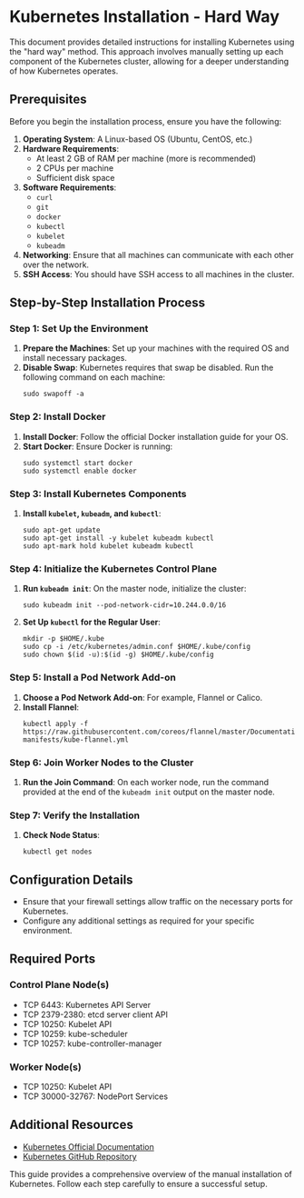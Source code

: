 # Kubernetes Installation - Hard Way

This document provides detailed instructions for installing Kubernetes using the "hard way" method. This approach involves manually setting up each component of the Kubernetes cluster, allowing for a deeper understanding of how Kubernetes operates.

## Prerequisites

Before you begin the installation process, ensure you have the following:

1. **Operating System**: A Linux-based OS (Ubuntu, CentOS, etc.)
2. **Hardware Requirements**: 
   - At least 2 GB of RAM per machine (more is recommended)
   - 2 CPUs per machine
   - Sufficient disk space
3. **Software Requirements**:
   - `curl`
   - `git`
   - `docker`
   - `kubectl`
   - `kubelet`
   - `kubeadm`
4. **Networking**: Ensure that all machines can communicate with each other over the network.
5. **SSH Access**: You should have SSH access to all machines in the cluster.

## Step-by-Step Installation Process

### Step 1: Set Up the Environment

1. **Prepare the Machines**: Set up your machines with the required OS and install necessary packages.
2. **Disable Swap**: Kubernetes requires that swap be disabled. Run the following command on each machine:
   ```
   sudo swapoff -a
   ```

### Step 2: Install Docker

1. **Install Docker**: Follow the official Docker installation guide for your OS.
2. **Start Docker**: Ensure Docker is running:
   ```
   sudo systemctl start docker
   sudo systemctl enable docker
   ```

### Step 3: Install Kubernetes Components

1. **Install `kubelet`, `kubeadm`, and `kubectl`**:
   ```
   sudo apt-get update
   sudo apt-get install -y kubelet kubeadm kubectl
   sudo apt-mark hold kubelet kubeadm kubectl
   ```

### Step 4: Initialize the Kubernetes Control Plane

1. **Run `kubeadm init`**: On the master node, initialize the cluster:
   ```
   sudo kubeadm init --pod-network-cidr=10.244.0.0/16
   ```
2. **Set Up `kubectl` for the Regular User**:
   ```
   mkdir -p $HOME/.kube
   sudo cp -i /etc/kubernetes/admin.conf $HOME/.kube/config
   sudo chown $(id -u):$(id -g) $HOME/.kube/config
   ```

### Step 5: Install a Pod Network Add-on

1. **Choose a Pod Network Add-on**: For example, Flannel or Calico.
2. **Install Flannel**:
   ```
   kubectl apply -f https://raw.githubusercontent.com/coreos/flannel/master/Documentation/k8s-manifests/kube-flannel.yml
   ```

### Step 6: Join Worker Nodes to the Cluster

1. **Run the Join Command**: On each worker node, run the command provided at the end of the `kubeadm init` output on the master node.

### Step 7: Verify the Installation

1. **Check Node Status**:
   ```
   kubectl get nodes
   ```

## Configuration Details

- Ensure that your firewall settings allow traffic on the necessary ports for Kubernetes.
- Configure any additional settings as required for your specific environment.

## Required Ports

### Control Plane Node(s)
- TCP 6443: Kubernetes API Server
- TCP 2379-2380: etcd server client API
- TCP 10250: Kubelet API
- TCP 10259: kube-scheduler
- TCP 10257: kube-controller-manager

### Worker Node(s)
- TCP 10250: Kubelet API
- TCP 30000-32767: NodePort Services

## Additional Resources

- [Kubernetes Official Documentation](https://kubernetes.io/docs/home/)
- [Kubernetes GitHub Repository](https://github.com/kubernetes/kubernetes)

This guide provides a comprehensive overview of the manual installation of Kubernetes. Follow each step carefully to ensure a successful setup.